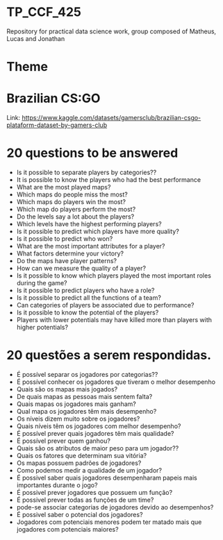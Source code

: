 # TP_CCF_425
Repository for practical data science work, group composed of Matheus, Lucas and Jonathan
###
# Theme
###
# Brazilian CS:GO
Link: https://www.kaggle.com/datasets/gamersclub/brazilian-csgo-plataform-dataset-by-gamers-club


# 20 questions to be answered
  - Is it possible to separate players by categories??
  - It is possible to know the players who had the best performance
  - What are the most played maps?
  - Which maps do people miss the most?
  - Which maps do players win the most?
  - Which map do players perform the most?
  - Do the levels say a lot about the players?
  - Which levels have the highest performing players?
  - Is it possible to predict which players have more quality?
  - Is it possible to predict who won?
  - What are the most important attributes for a player?
  - What factors determine your victory?
  - Do the maps have player patterns?
  - How can we measure the quality of a player?
  - Is it possible to know which players played the most important roles during the game?
  - Is it possible to predict players who have a role?
  - Is it possible to predict all the functions of a team?
  - Can categories of players be associated due to performance?
  - Is it possible to know the potential of the players?
  - Players with lower potentials may have killed more than players with higher potentials?
  
# 20 questões a serem respondidas.
  - É possível separar os jogadores por categorias??
  - É possível conhecer os jogadores que tiveram o melhor desempenho
  - Quais são os mapas mais jogados?
  - De quais mapas as pessoas mais sentem falta?
  - Quais mapas os jogadores mais ganham?
  - Qual mapa os jogadores têm mais desempenho?
  - Os níveis dizem muito sobre os jogadores?
  - Quais níveis têm os jogadores com melhor desempenho?
  - É possível prever quais jogadores têm mais qualidade?
  - É possível prever quem ganhou?
  - Quais são os atributos de maior peso para um jogador??
  - Quais os fatores que determinam sua vitória?
  - Os mapas possuem padrões de jogadores?
  - Como podemos medir a qualidade de um jogador?
  - É possivel saber quais jogadores desempenharam papeis mais importantes durante o jogo?
  - É possivel prever jogadores que possuem um função?
  - É possivel prever todas as funções de um time?
  - pode-se associar categorias de jogadores devido ao desempenhos?
  - É possivel saber o potencial dos jogadores?
  - Jogadores com potenciais menores podem ter matado mais que jogadores com potenciais maiores?
